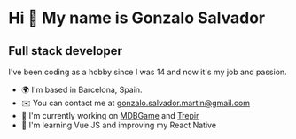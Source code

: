 Hi 👋 My name is Gonzalo Salvador
=================================

Full stack developer
--------------------

I've been coding as a hobby since I was 14 and now it's my job and passion.

* 🌍  I'm based in Barcelona, Spain.
* ✉️  You can contact me at [gonzalo.salvador.martin@gmail.com](mailto:gonzalo.salvador.martin@gmail.com)
* 🚀  I'm currently working on [MDBGame](http://mdbgames.vercel.app) and [Trepir](http://trepir.com)
* 🧠  I'm learning Vue JS and improving my React Native
